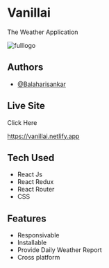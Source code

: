 
# Vanillai

The Weather Application


![fulllogo](https://user-images.githubusercontent.com/114602603/196216229-465f3ba6-3e67-49fb-95b8-8de0dd312079.png)


## Authors

- [@Balaharisankar](https://www.github.com/BHS-Harish)


## Live Site

Click Here

https://vanillai.netlify.app
## Tech Used

- React Js
- React Redux
- React Router
- CSS
## Features

- Responsivable
- Installable
- Provide Daily Weather Report
- Cross platform

